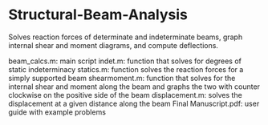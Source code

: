 # Structural-Beam-Analysis
Solves reaction forces of determinate and indeterminate beams, graph internal shear and moment diagrams, and compute deflections.

beam_calcs.m: main script
indet.m: function that solves for degrees of static indeterminacy
statics.m: function solves the reaction forces for a simply supported beam
shearmoment.m: function that solves for the internal shear and moment along the beam and graphs the two with counter clockwise on the positive side of the beam
displacement.m: solves the displacement at a given distance along the beam
Final Manuscript.pdf: user guide with example problems
